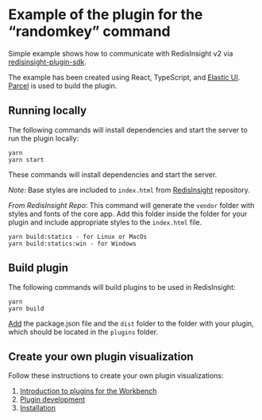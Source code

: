 # Example of the plugin for the “randomkey” command

Simple example shows how to communicate with RedisInsight v2 
via [redisinsight-plugin-sdk](https://www.npmjs.com/package/redisinsight-plugin-sdk).

The example has been created using React, TypeScript, and [Elastic UI](https://elastic.github.io/eui/#/). 
[Parcel](https://parceljs.org/) is used to build the plugin.

## Running locally

The following commands will install dependencies and start the server to run the plugin locally:
```
yarn
yarn start
```
These commands will install dependencies and start the server. 

_Note_: Base styles are included to `index.html` from 
[RedisInsight](https://github.com/RedisInsight/RedisInsight) repository.

_From RedisInsight Repo_:
This command will generate the `vendor` folder with styles and fonts of the core app. Add this folder 
inside the folder for your plugin and include appropriate styles to the `index.html` file.

```
yarn build:statics - for Linux or MacOs
yarn build:statics:win - for Windows
```

## Build plugin

The following commands will build plugins to be used in RedisInsight:
```
yarn
yarn build
```

[Add](https://github.com/RedisInsight/RedisInsight/blob/main/docs/plugins/installation.md) the package.json file and the 
`dist` folder to the folder with your plugin, which should be located in the `plugins` folder.

## Create your own plugin visualization
Follow these instructions to create your own plugin visualizations:
1. [Introduction to plugins for the Workbench](https://github.com/RedisInsight/Packages/tree/main/docs/introduction.md)
1. [Plugin development](https://github.com/RedisInsight/Packages/tree/main/docs/development.md)
1. [Installation](https://github.com/RedisInsight/Packages/tree/main/docs/installation.md)
